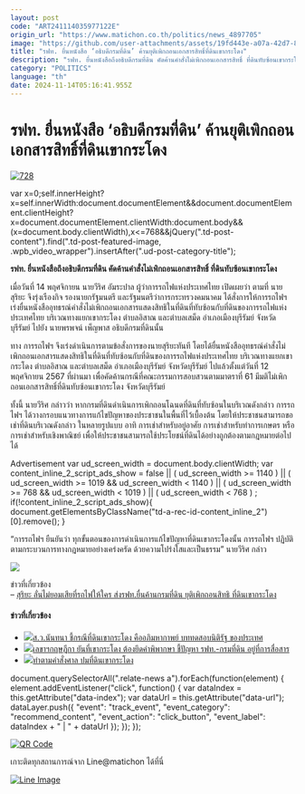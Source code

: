 ```yaml
---
layout: post
code: "ART241114035977122E"
origin_url: "https://www.matichon.co.th/politics/news_4897705"
image: "https://github.com/user-attachments/assets/19fd443e-a07a-42d7-882c-3e5e30ef4cc6"
title: "รฟท. ยื่นหนังสือ ‘อธิบดีกรมที่ดิน’ ค้านยุติเพิกถอนเอกสารสิทธิ์ที่ดินเขากระโดง"
description: "รฟท. ยื่นหนังสือถึงอธิบดีกรมที่ดิน คัดค้านคำสั่งไม่เพิกถอนเอกสารสิทธิ์ ที่ดินทับซ้อนเขากระโดง"
category: "POLITICS"
language: "th"
date: 2024-11-14T05:16:41.955Z
---
```


# รฟท. ยื่นหนังสือ ‘อธิบดีกรมที่ดิน’ ค้านยุติเพิกถอนเอกสารสิทธิ์ที่ดินเขากระโดง

[![](https://www.matichon.co.th/wp-content/uploads/2024/11/728-164.jpg "728")](https://www.matichon.co.th/wp-content/uploads/2024/11/728-164.jpg)

var x=0;self.innerHeight?x=self.innerWidth:document.documentElement&&document.documentElement.clientHeight?x=document.documentElement.clientWidth:document.body&&(x=document.body.clientWidth),x<=768&&jQuery(".td-post-content").find(".td-post-featured-image, .wpb\_video\_wrapper").insertAfter(".ud-post-category-title");

**รฟท. ยื่นหนังสือถึงอธิบดีกรมที่ดิน คัดค้านคำสั่งไม่เพิกถอนเอกสารสิทธิ์ ที่ดินทับซ้อนเขากระโดง**

เมื่อวันที่ 14 พฤศจิกายน นายวีริศ อัมระปาล ผู้ว่าการรถไฟแห่งประเทศไทย เปิดเผยว่า ตามที่ นายสุริยะ จึงรุ่งเรืองกิจ รองนายกรัฐมนตรี และรัฐมนตรีว่าการกระทรวงคมนาคม ได้สั่งการให้การรถไฟฯ เร่งยื่นหนังสืออุทธรณ์คำสั่งไม่เพิกถอนเอกสารแสดงสิทธิในที่ดินที่ทับซ้อนกับที่ดินของการรถไฟแห่งประเทศไทย บริเวณทางแยกเขากระโดง ตำบลอิสาณ และตำบลเสม็ด อำเภอเมืองบุรีรัมย์ จังหวัดบุรีรัมย์ ไปยัง นายพรพจน์ เพ็ญพาส อธิบดีกรมที่ดินนั้น

ทาง การรถไฟฯ จึงเร่งดำเนินการตามข้อสั่งการของนายสุริยะทันที โดยได้ยื่นหนังสืออุทธรณ์คำสั่งไม่เพิกถอนเอกสารแสดงสิทธิในที่ดินที่ทับซ้อนกับที่ดินของการรถไฟแห่งประเทศไทย บริเวณทางแยกเขากระโดง ตำบลอิสาณ และตำบลเสม็ด อำเภอเมืองบุรีรัมย์ จังหวัดบุรีรัมย์ ไปแล้วตั้งแต่วันที่ 12 พฤศจิกายน 2567 ที่ผ่านมา เพื่อคัดค้านกรณีที่คณะกรรมการสอบสวนตามมาตราที่ 61 มีมติไม่เพิกถอนเอกสารสิทธิ์ที่ดินทับซ้อนเขากระโดง จังหวัดบุรีรัมย์

ทั้งนี้ นายวีริศ กล่าวว่า หากกรมที่ดินดำเนินการเพิกถอนโฉนดที่ดินที่ทับซ้อนในบริเวณดังกล่าว การรถไฟฯ ได้วางกรอบแนวทางการแก้ไขปัญหาของประชาชนในพื้นที่ไว้เบื้องต้น โดยให้ประชาชนสามารถขอเช่าที่ดินบริเวณดังกล่าว ในหลายรูปแบบ อาทิ การเช่าสำหรับอยู่อาศัย การเช่าสำหรับทำการเกษตร หรือการเช่าสำหรับเชิงพาณิชย์ เพื่อให้ประชาชนสามารถใช้ประโยชน์ที่ดินได้อย่างถูกต้องตามกฎหมายต่อไปได้

Advertisement var ud\_screen\_width = document.body.clientWidth; var content\_inline\_2\_script\_ads\_show = false || ( ud\_screen\_width >= 1140 ) || ( ud\_screen\_width >= 1019 && ud\_screen\_width < 1140 ) || ( ud\_screen\_width >= 768 && ud\_screen\_width < 1019 ) || ( ud\_screen\_width < 768 ) ; if(!content\_inline\_2\_script\_ads\_show){ document.getElementsByClassName("td-a-rec-id-content\_inline\_2")\[0\].remove(); }

“การรถไฟฯ ยืนยันว่า ทุกขั้นตอนของการดำเนินการแก้ไขปัญหาที่ดินเขากระโดงนั้น การรถไฟฯ ปฏิบัติตามกระบวนการทางกฎหมายอย่างเคร่งครัด ด้วยความโปร่งใสและเป็นธรรม” นายวีริศ กล่าว

![](https://www.matichon.co.th/wp-content/uploads/2024/11/S__42811466-671x1024.jpg)

ข่าวที่เกี่ยวข้อง  
– [สุริยะ ลั่นไม่ยอมเสียที่รถไฟให้ใคร ส่งรฟท.ยื่นค้านกรมที่ดิน ยุติเพิกถอนสิทธิ ที่ดินเขากระโดง](https://www.matichon.co.th/politics/news_4893298)

#### ข่าวที่เกี่ยวข้อง

*   [![](https://www.matichon.co.th/wp-content/uploads/2024/11/466785.jpg)ส.ว.นันทนา ชี้กรณีที่ดินเขากระโดง คืออภิมหากาพย์ บททดสอบนิติรัฐ ของประเทศ](https://www.matichon.co.th/politics/news_4895662)
*   [![](https://www.matichon.co.th/wp-content/uploads/2024/11/S__139829.jpg)เลขาฯกฤษฎีกา ยันที่เขากระโดง ต้องยึดคำพิพากษา ชี้ปัญหา รฟท.-กรมที่ดิน อยู่ที่การสื่อสาร](https://www.matichon.co.th/politics/news_4894746)
*   [![](https://www.matichon.co.th/wp-content/uploads/2024/11/maxresdefault-48.jpg)ทำตามคำสั่งศาล ปมที่ดินเขากระโดง](https://www.matichon.co.th/clips/news_4894519)

document.querySelectorAll(".relate-news a").forEach(function(element) { element.addEventListener("click", function() { var dataIndex = this.getAttribute("data-index"); var dataUrl = this.getAttribute("data-url"); dataLayer.push({ "event": "track\_event", "event\_category": "recommend\_content", "event\_action": "click\_button", "event\_label": dataIndex + " | " + dataUrl }); }); });

[![QR Code](https://www.matichon.co.th/wp-content/uploads/2023/07/wob1371z.jpg)](https://lin.ee/ht0nDxX)

เกาะติดทุกสถานการณ์จาก Line@matichon ได้ที่นี่

[![Line Image](https://www.matichon.co.th/wp-content/uploads/2023/07/th.png)](https://lin.ee/ht0nDxX)